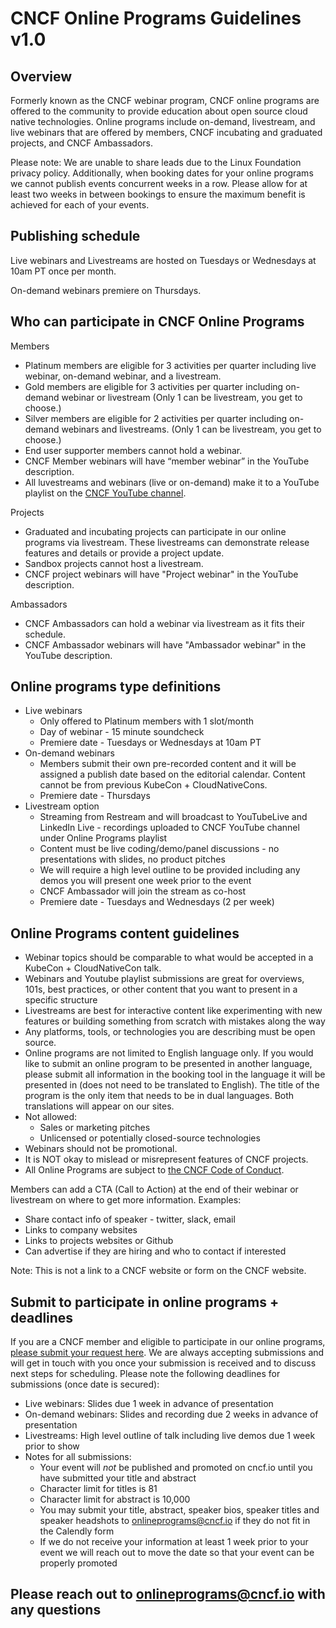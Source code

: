 # CNCF Online Programs Guidelines v1.0 #

## Overview ##

Formerly known as the CNCF webinar program, CNCF online programs are offered to the community to provide education about open source cloud native technologies. Online programs include on-demand, livestream, and live webinars that are offered by members, CNCF incubating and graduated projects, and CNCF Ambassadors.

Please note: We are unable to share leads due to the Linux Foundation privacy policy. Additionally, when booking dates for your online programs we cannot publish events concurrent weeks in a row. Please allow for at least two weeks in between bookings to ensure the maximum benefit is achieved for each of your events.

## Publishing schedule ##

Live webinars and Livestreams are hosted on Tuesdays or Wednesdays at 10am PT once per month.

On-demand webinars premiere on Thursdays.

## Who can participate in CNCF Online Programs ##
 
Members 
* Platinum members are eligible for 3 activities per quarter including live webinar, on-demand webinar, and a livestream.
* Gold members are eligible for 3 activities per quarter including on-demand webinar or livestream (Only 1 can be livestream, you get to choose.)
* Silver members are eligible for 2 activities per quarter including on-demand webinars and livestreams. (Only 1 can be livestream, you get to choose.)
* End user supporter members cannot hold a webinar.
* CNCF Member webinars will have “member webinar” in the YouTube description.
* All luvestreams and webinars (live or on-demand) make it to a YouTube playlist on the [CNCF YouTube channel](https://www.youtube.com/@cncf).

Projects
* Graduated and incubating projects can participate in our online programs via livestream. These livestreams can demonstrate release features and details or provide a project update. 
* Sandbox projects cannot host a livestream.
* CNCF project webinars will have "Project webinar" in the YouTube description.

Ambassadors
* CNCF Ambassadors can hold a webinar via livestream as it fits their schedule.
* CNCF Ambassador webinars will have "Ambassador webinar" in the YouTube description.

## Online programs type definitions ##

* Live webinars
	* Only offered to Platinum members with 1 slot/month 
	* Day of webinar - 15 minute soundcheck
	* Premiere date - Tuesdays or Wednesdays at 10am PT
* On-demand webinars
	* Members submit their own pre-recorded content and it will be assigned a publish date based on the editorial calendar. Content cannot be from previous KubeCon + CloudNativeCons.
	* Premiere date - Thursdays
* Livestream option 
	* Streaming from Restream and will broadcast to YouTubeLive and LinkedIn Live - recordings uploaded to CNCF YouTube channel under Online Programs playlist
	* Content must be live coding/demo/panel discussions - no presentations with slides, no product pitches
	* We will require a high level outline to be provided including any demos you will present one week prior to the event
	* CNCF Ambassador will join the stream as co-host
	* Premiere date - Tuesdays and Wednesdays (2 per week)


## Online Programs content guidelines ##
* Webinar topics should be comparable to what would be accepted in a KubeCon + CloudNativeCon talk.
* Webinars and Youtube playlist submissions are great for overviews, 101s, best practices, or other content that you want to present in a specific structure
* Livestreams are best for interactive content like experimenting with new features or building something from scratch with mistakes along the way 
* Any platforms, tools, or technologies you are describing must be open source.
* Online programs are not limited to English language only. If you would like to submit an online program to be presented in another language, please submit all information in the booking tool in the language it will be presented in (does not need to be translated to English). The title of the program is the only item that needs to be in dual languages. Both translations will appear on our sites. 
* Not allowed:
	* Sales or marketing pitches
	* Unlicensed or potentially closed-source technologies
* Webinars should not be promotional.
* It is NOT okay to mislead or misrepresent features of CNCF projects.
* All Online Programs are subject to [the CNCF Code of Conduct](https://www.cncf.io/conduct/).

Members can add a CTA (Call to Action) at the end of their webinar or livestream on where to get more information. 
Examples:
* Share contact info of speaker - twitter, slack, email
* Links to company websites
* Links to projects websites or Github
* Can advertise if they are hiring and who to contact if interested

Note: This is not a link to a CNCF website or form on the CNCF website.

## Submit to participate in online programs + deadlines ##

If you are a CNCF member and eligible to participate in our online programs, [please submit your request here](http://marketingform.cncf.io/). We are always accepting submissions and will get in touch with you once your submission is received and to discuss next steps for scheduling. Please note the following deadlines for submissions (once date is secured):
* Live webinars: Slides due 1 week in advance of presentation
* On-demand webinars: Slides and recording due 2 weeks in advance of presentation
* Livestreams: High level outline of talk including live demos due 1 week prior to show
* Notes for all submissions:
	* Your event will *not* be published and promoted on cncf.io until you have submitted your title and abstract
 	* Character limit for titles is 81
	* Character limit for abstract is 10,000
	* You may submit your title, abstract, speaker bios, speaker titles and speaker headshots to onlineprograms@cncf.io if they do not fit in the Calendly form
	* If we do not receive your information at least 1 week prior to your event we will reach out to move the date so that your event can be properly promoted

## Please reach out to onlineprograms@cncf.io with any questions ##
